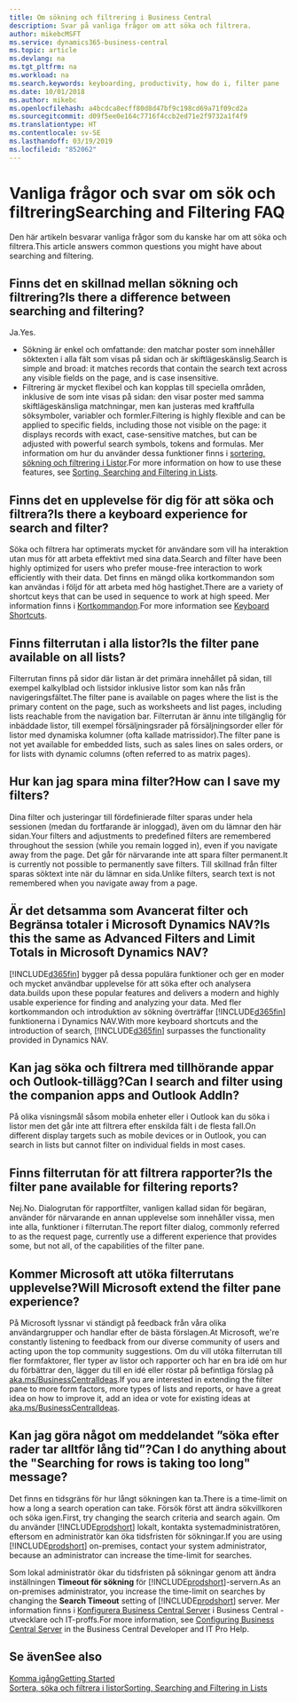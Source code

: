 ```yaml
---
title: Om sökning och filtrering i Business Central
description: Svar på vanliga frågor om att söka och filtrera.
author: mikebcMSFT
ms.service: dynamics365-business-central
ms.topic: article
ms.devlang: na
ms.tgt_pltfrm: na
ms.workload: na
ms.search.keywords: keyboarding, productivity, how do i, filter pane
ms.date: 10/01/2018
ms.author: mikebc
ms.openlocfilehash: a4bcdca8ecff80d8d47bf9c198cd69a71f09cd2a
ms.sourcegitcommit: d09f5ee0e164c7716f4ccb2ed71e2f9732a1f4f9
ms.translationtype: HT
ms.contentlocale: sv-SE
ms.lasthandoff: 03/19/2019
ms.locfileid: "852062"
---
```

# <a name="searching-and-filtering-faq"></a><span data-ttu-id="6518e-103">Vanliga frågor och svar om sök och filtrering</span><span class="sxs-lookup"><span data-stu-id="6518e-103">Searching and Filtering FAQ</span></span>
<span data-ttu-id="6518e-104">Den här artikeln besvarar vanliga frågor som du kanske har om att söka och filtrera.</span><span class="sxs-lookup"><span data-stu-id="6518e-104">This article answers common questions you might have about searching and filtering.</span></span>

## <a name="is-there-a-difference-between-searching-and-filtering"></a><span data-ttu-id="6518e-105">Finns det en skillnad mellan sökning och filtrering?</span><span class="sxs-lookup"><span data-stu-id="6518e-105">Is there a difference between searching and filtering?</span></span>
<span data-ttu-id="6518e-106">Ja.</span><span class="sxs-lookup"><span data-stu-id="6518e-106">Yes.</span></span>
- <span data-ttu-id="6518e-107">Sökning är enkel och omfattande: den matchar poster som innehåller söktexten i alla fält som visas på sidan och är skiftlägeskänslig.</span><span class="sxs-lookup"><span data-stu-id="6518e-107">Search is simple and broad: it matches records that contain the search text across any visible fields on the page, and is case insensitive.</span></span>
- <span data-ttu-id="6518e-108">Filtrering är mycket flexibel och kan kopplas till speciella områden, inklusive de som inte visas på sidan: den visar poster med samma skiftlägeskänsliga matchningar, men kan justeras med kraftfulla söksymboler, variabler och formler.</span><span class="sxs-lookup"><span data-stu-id="6518e-108">Filtering is highly flexible and can be applied to specific fields, including those not visible on the page: it displays records with exact, case-sensitive matches, but can be adjusted with powerful search symbols, tokens and formulas.</span></span> <span data-ttu-id="6518e-109">Mer information om hur du använder dessa funktioner finns i [sortering, sökning och filtrering i Listor](ui-enter-criteria-filters.md).</span><span class="sxs-lookup"><span data-stu-id="6518e-109">For more information on how to use these features, see [Sorting, Searching and Filtering in Lists](ui-enter-criteria-filters.md).</span></span>

## <a name="is-there-a-keyboard-experience-for-search-and-filter"></a><span data-ttu-id="6518e-110">Finns det en upplevelse för dig för att söka och filtrera?</span><span class="sxs-lookup"><span data-stu-id="6518e-110">Is there a keyboard experience for search and filter?</span></span>
<span data-ttu-id="6518e-111">Söka och filtrera har optimerats mycket för användare som vill ha interaktion utan mus för att arbeta effektivt med sina data.</span><span class="sxs-lookup"><span data-stu-id="6518e-111">Search and filter have been highly optimized for users who prefer mouse-free interaction to work efficiently with their data.</span></span> <span data-ttu-id="6518e-112">Det finns en mängd olika kortkommandon som kan användas i följd för att arbeta med hög hastighet.</span><span class="sxs-lookup"><span data-stu-id="6518e-112">There are a variety of shortcut keys that can be used in sequence to work at high speed.</span></span> <span data-ttu-id="6518e-113">Mer information finns i [Kortkommandon](keyboard-shortcuts.md#KeyboardFilter).</span><span class="sxs-lookup"><span data-stu-id="6518e-113">For more information see [Keyboard Shortcuts](keyboard-shortcuts.md#KeyboardFilter).</span></span>

## <a name="is-the-filter-pane-available-on-all-lists"></a><span data-ttu-id="6518e-114">Finns filterrutan i alla listor?</span><span class="sxs-lookup"><span data-stu-id="6518e-114">Is the filter pane available on all lists?</span></span>
<span data-ttu-id="6518e-115">Filterrutan finns på sidor där listan är det primära innehållet på sidan, till exempel kalkylblad och listsidor inklusive listor som kan nås från navigeringsfältet.</span><span class="sxs-lookup"><span data-stu-id="6518e-115">The filter pane is available on pages where the list is the primary content on the page, such as worksheets and list pages, including lists reachable from the navigation bar.</span></span> <span data-ttu-id="6518e-116">Filterrutan är ännu inte tillgänglig för inbäddade listor, till exempel försäljningsrader på försäljningsorder eller för listor med dynamiska kolumner (ofta kallade matrissidor).</span><span class="sxs-lookup"><span data-stu-id="6518e-116">The filter pane is not yet available for embedded lists, such as sales lines on sales orders, or for lists with dynamic columns (often referred to as matrix pages).</span></span>

## <a name="how-can-i-save-my-filters"></a><span data-ttu-id="6518e-117">Hur kan jag spara mina filter?</span><span class="sxs-lookup"><span data-stu-id="6518e-117">How can I save my filters?</span></span>

<span data-ttu-id="6518e-118">Dina filter och justeringar till fördefinierade filter sparas under hela sessionen (medan du fortfarande är inloggad), även om du lämnar den här sidan.</span><span class="sxs-lookup"><span data-stu-id="6518e-118">Your filters and adjustments to predefined filters are remembered throughout the session (while you remain logged in), even if you navigate away from the page.</span></span> <span data-ttu-id="6518e-119">Det går för närvarande inte att spara filter permanent.</span><span class="sxs-lookup"><span data-stu-id="6518e-119">It is currently not possible to permanently save filters.</span></span> <span data-ttu-id="6518e-120">Till skillnad från filter sparas söktext inte när du lämnar en sida.</span><span class="sxs-lookup"><span data-stu-id="6518e-120">Unlike filters, search text is not remembered when you navigate away from a page.</span></span>

## <a name="is-this-the-same-as-advanced-filters-and-limit-totals-in-microsoft-dynamics-nav"></a><span data-ttu-id="6518e-121">Är det detsamma som Avancerat filter och Begränsa totaler i Microsoft Dynamics NAV?</span><span class="sxs-lookup"><span data-stu-id="6518e-121">Is this the same as Advanced Filters and Limit Totals in Microsoft Dynamics NAV?</span></span>
[!INCLUDE[d365fin](includes/d365fin_md.md)] <span data-ttu-id="6518e-122">bygger på dessa populära funktioner och ger en moder och mycket användbar upplevelse för att söka efter och analysera data.</span><span class="sxs-lookup"><span data-stu-id="6518e-122">builds upon these popular features and delivers a modern and highly usable experience for finding and analyzing your data.</span></span> <span data-ttu-id="6518e-123">Med fler kortkommandon och introduktion av sökning överträffar [!INCLUDE[d365fin](includes/d365fin_md.md)] funktionerna i Dynamics NAV.</span><span class="sxs-lookup"><span data-stu-id="6518e-123">With more keyboard shortcuts and the introduction of search, [!INCLUDE[d365fin](includes/d365fin_md.md)] surpasses the functionality provided in Dynamics NAV.</span></span>

## <a name="can-i-search-and-filter-using-the-companion-apps-and-outlook-addin"></a><span data-ttu-id="6518e-124">Kan jag söka och filtrera med tillhörande appar och Outlook-tillägg?</span><span class="sxs-lookup"><span data-stu-id="6518e-124">Can I search and filter using the companion apps and Outlook AddIn?</span></span>
<span data-ttu-id="6518e-125">På olika visningsmål såsom mobila enheter eller i Outlook kan du söka i listor men det går inte att filtrera efter enskilda fält i de flesta fall.</span><span class="sxs-lookup"><span data-stu-id="6518e-125">On different display targets such as mobile devices or in Outlook, you can search in lists but cannot filter on individual fields in most cases.</span></span>

## <a name="is-the-filter-pane-available-for-filtering-reports"></a><span data-ttu-id="6518e-126">Finns filterrutan för att filtrera rapporter?</span><span class="sxs-lookup"><span data-stu-id="6518e-126">Is the filter pane available for filtering reports?</span></span>
<span data-ttu-id="6518e-127">Nej.</span><span class="sxs-lookup"><span data-stu-id="6518e-127">No.</span></span> <span data-ttu-id="6518e-128">Dialogrutan för rapportfilter, vanligen kallad sidan för begäran, använder för närvarande en annan upplevelse som innehåller vissa, men inte alla, funktioner i filterrutan.</span><span class="sxs-lookup"><span data-stu-id="6518e-128">The report filter dialog, commonly referred to as the request page, currently use a different experience that provides some, but not all, of the capabilities of the filter pane.</span></span>

## <a name="will-microsoft-extend-the-filter-pane-experience"></a><span data-ttu-id="6518e-129">Kommer Microsoft att utöka filterrutans upplevelse?</span><span class="sxs-lookup"><span data-stu-id="6518e-129">Will Microsoft extend the filter pane experience?</span></span>
<span data-ttu-id="6518e-130">På Microsoft lyssnar vi ständigt på feedback från våra olika användargrupper och handlar efter de bästa förslagen.</span><span class="sxs-lookup"><span data-stu-id="6518e-130">At Microsoft, we're constantly listening to feedback from our diverse community of users and acting upon the top community suggestions.</span></span> <span data-ttu-id="6518e-131">Om du vill utöka filterrutan till fler formfaktorer, fler typer av listor och rapporter och har en bra idé om hur du förbättrar den, lägger du till en idé eller röstar på befintliga förslag på [aka.ms/BusinessCentralIdeas](https://aka.ms/businesscentralideas).</span><span class="sxs-lookup"><span data-stu-id="6518e-131">If you are interested in extending the filter pane to more form factors, more types of lists and reports, or have a great idea on how to improve it, add an idea or vote for existing ideas at [aka.ms/BusinessCentralIdeas](https://aka.ms/businesscentralideas).</span></span>

## <a name="can-i-do-anything-about-the-searching-for-rows-is-taking-too-long-message"></a><span data-ttu-id="6518e-132">Kan jag göra något om meddelandet ”söka efter rader tar alltför lång tid”?</span><span class="sxs-lookup"><span data-stu-id="6518e-132">Can I do anything about the "Searching for rows is taking too long" message?</span></span>

<span data-ttu-id="6518e-133">Det finns en tidsgräns för hur långt sökningen kan ta.</span><span class="sxs-lookup"><span data-stu-id="6518e-133">There is a time-limit on how a long a search operation can take.</span></span> <span data-ttu-id="6518e-134">Försök först att ändra sökvillkoren och söka igen.</span><span class="sxs-lookup"><span data-stu-id="6518e-134">First, try changing the search criteria and search again.</span></span> <span data-ttu-id="6518e-135">Om du använder [!INCLUDE[prodshort](includes/prodshort.md)] lokalt, kontakta systemadministratören, eftersom en administratör kan öka tidsfristen för sökningar.</span><span class="sxs-lookup"><span data-stu-id="6518e-135">If you are using [!INCLUDE[prodshort](includes/prodshort.md)] on-premises, contact your system administrator, because an administrator can increase the time-limit for searches.</span></span>

<span data-ttu-id="6518e-136">Som lokal administratör ökar du tidsfristen på sökningar genom att ändra inställningen **Timeout för sökning** för [!INCLUDE[prodshort](includes/prodshort.md)]-servern.</span><span class="sxs-lookup"><span data-stu-id="6518e-136">As an on-premises administrator, you increase the time-limit on searches by changing the **Search Timeout** setting of [!INCLUDE[prodshort](includes/prodshort.md)] server.</span></span> <span data-ttu-id="6518e-137">Mer information finns i [Konfigurera Business Central Server](https://docs.microsoft.com/en-us/dynamics365/business-central/dev-itpro/administration/configure-server-instance?#Database) i Business Central -utvecklare och IT-proffs.</span><span class="sxs-lookup"><span data-stu-id="6518e-137">For more information, see [Configuring Business Central Server](https://docs.microsoft.com/en-us/dynamics365/business-central/dev-itpro/administration/configure-server-instance?#Database) in the Business Central Developer and IT Pro Help.</span></span>

## <a name="see-also"></a><span data-ttu-id="6518e-138">Se även</span><span class="sxs-lookup"><span data-stu-id="6518e-138">See also</span></span>
[<span data-ttu-id="6518e-139">Komma igång</span><span class="sxs-lookup"><span data-stu-id="6518e-139">Getting Started</span></span>](product-get-started.md)  
[<span data-ttu-id="6518e-140">Sortera, söka och filtrera i listor</span><span class="sxs-lookup"><span data-stu-id="6518e-140">Sorting, Searching and Filtering in Lists</span></span>](ui-enter-criteria-filters.md)
